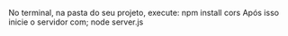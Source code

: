 No terminal, na pasta do seu projeto, execute: npm install cors
Após isso inicie o servidor com; node server.js